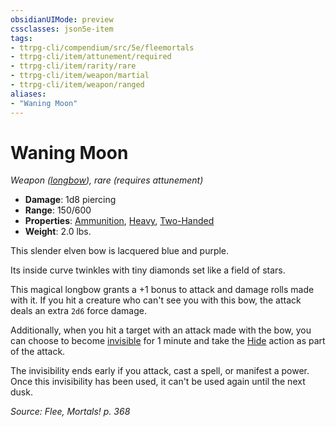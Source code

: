 ```yaml
---
obsidianUIMode: preview
cssclasses: json5e-item
tags:
- ttrpg-cli/compendium/src/5e/fleemortals
- ttrpg-cli/item/attunement/required
- ttrpg-cli/item/rarity/rare
- ttrpg-cli/item/weapon/martial
- ttrpg-cli/item/weapon/ranged
aliases: 
- "Waning Moon"
---
```

# Waning Moon
*Weapon ([longbow](Misc%20Files/CLI/compendium/items/longbow-xphb.md)), rare (requires attunement)*  


- **Damage**: 1d8 piercing
- **Range**: 150/600
- **Properties**: [Ammunition](Misc%20Files/CLI/rules/item-properties.md#Ammunition), [Heavy](Misc%20Files/CLI/rules/item-properties.md#Heavy), [Two-Handed](Misc%20Files/CLI/rules/item-properties.md#Two-Handed)
- **Weight**: 2.0 lbs.

This slender elven bow is lacquered blue and purple.

Its inside curve twinkles with tiny diamonds set like a field of stars.

This magical longbow grants a +1 bonus to attack and damage rolls made with it. If you hit a creature who can't see you with this bow, the attack deals an extra `2d6` force damage.

Additionally, when you hit a target with an attack made with the bow, you can choose to become [invisible](Misc%20Files/CLI/rules/conditions.md#Invisible) for 1 minute and take the [Hide](Misc%20Files/CLI/rules/actions.md#Hide) action as part of the attack.

The invisibility ends early if you attack, cast a spell, or manifest a power. Once this invisibility has been used, it can't be used again until the next dusk.

*Source: Flee, Mortals! p. 368*